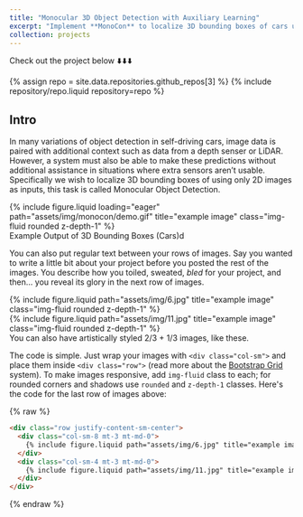 ```yaml
---
title: "Monocular 3D Object Detection with Auxiliary Learning"
excerpt: "Implement **MonoCon** to localize 3D bounding boxes of cars using only image inputs<br/><img src='/images/monocon/monocon_cover16-ezgif.gif'>"
collection: projects
---
```


Check out the project below 🠯🠯🠯
<div class="repositories d-flex flex-wrap flex-md-row flex-column justify-content-between align-items-center">
    {% assign repo = site.data.repositories.github_repos[3] %}
    {% include repository/repo.liquid repository=repo %}
</div>



## Intro
In many variations of object detection in self-driving cars, image data is paired with additional context such as data from a depth senser or LiDAR. However, a system must also be able to make these predictions without additional assistance in situations where extra sensors aren’t usable. Specifically we wish to localize 3D bounding boxes of using only 2D images as inputs, this task is called Monocular Object Detection.

<div class="row">
    <div class="col-sm mt-3 mt-md-0">
        {% include figure.liquid loading="eager" path="assets/img/monocon/demo.gif" title="example image" class="img-fluid rounded z-depth-1" %}
    </div>
</div>
<div class="caption">
    Example Output of 3D Bounding Boxes (Cars)d
</div>

You can also put regular text between your rows of images.
Say you wanted to write a little bit about your project before you posted the rest of the images.
You describe how you toiled, sweated, _bled_ for your project, and then... you reveal its glory in the next row of images.


<div class="row justify-content-sm-center">
    <div class="col-sm-8 mt-3 mt-md-0">
        {% include figure.liquid path="assets/img/6.jpg" title="example image" class="img-fluid rounded z-depth-1" %}
    </div>
    <div class="col-sm-4 mt-3 mt-md-0">
        {% include figure.liquid path="assets/img/11.jpg" title="example image" class="img-fluid rounded z-depth-1" %}
    </div>
</div>
<div class="caption">
    You can also have artistically styled 2/3 + 1/3 images, like these.
</div>

The code is simple.
Just wrap your images with `<div class="col-sm">` and place them inside `<div class="row">` (read more about the <a href="https://getbootstrap.com/docs/4.4/layout/grid/">Bootstrap Grid</a> system).
To make images responsive, add `img-fluid` class to each; for rounded corners and shadows use `rounded` and `z-depth-1` classes.
Here's the code for the last row of images above:

{% raw %}

```html
<div class="row justify-content-sm-center">
  <div class="col-sm-8 mt-3 mt-md-0">
    {% include figure.liquid path="assets/img/6.jpg" title="example image" class="img-fluid rounded z-depth-1" %}
  </div>
  <div class="col-sm-4 mt-3 mt-md-0">
    {% include figure.liquid path="assets/img/11.jpg" title="example image" class="img-fluid rounded z-depth-1" %}
  </div>
</div>
```

{% endraw %}
